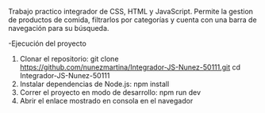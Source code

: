 Trabajo practico integrador de CSS, HTML y JavaScript. 
Permite la gestion de productos de comida, filtrarlos por categorías y cuenta con una barra de navegación para su búsqueda.

-Ejecución del proyecto
1) Clonar el repositorio:
git clone https://github.com/nunezmartina/Integrador-JS-Nunez-50111.git
cd Integrador-JS-Nunez-50111
2) Instalar dependencias de Node.js:
npm install
3) Correr el proyecto en modo de desarrollo:
npm run dev
4) Abrir el enlace mostrado en consola en el navegador
